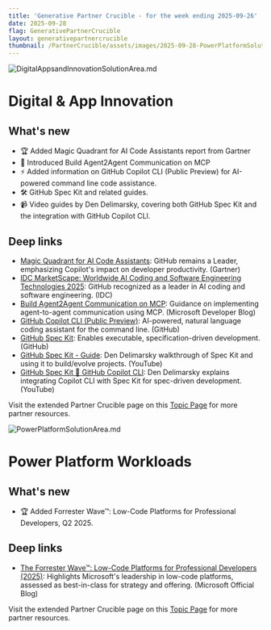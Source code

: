 ```yaml
---
title: 'Generative Partner Crucible - for the week ending 2025-09-26'
date: 2025-09-28
flag: GenerativePartnerCrucible
layout: generativepartnercrucible
thumbnail: /PartnerCrucible/assets/images/2025-09-28-PowerPlatformSolutionArea.md-image.png
---
```


![ DigitalAppsandInnovationSolutionArea.md ]( /PartnerCrucible/assets/images/2025-09-28-DigitalAppsandInnovationSolutionArea.md-image.png )

# Digital & App Innovation

## What's new

- 🏆 Added Magic Quadrant for AI Code Assistants report from Gartner
- 💬 Introduced Build Agent2Agent Communication on MCP
- ⚡️ Added information on GitHub Copilot CLI (Public Preview) for AI-powered command line code assistance.
- 🛠️ GitHub Spec Kit and related guides.
- 📹 Video guides by Den Delimarsky, covering both GitHub Spec Kit and the integration with GitHub Copilot CLI.

## Deep links

- [Magic Quadrant for AI Code Assistants](https://www.gartner.com/doc/reprints?id=1-2LVTG7RP&ct=250915&st=sb): GitHub remains a Leader, emphasizing Copilot's impact on developer productivity. (Gartner)
- [IDC MarketScape: Worldwide AI Coding and Software Engineering Technologies 2025](https://www.linkedin.com/posts/ashtom_its-been-quite-the-week-over-at-github-activity-7359627318652203008-nd4P/?utm_source=share&utm_medium=member_desktop&rcm=ACoAAAAuhUABpdpzK9SzuOG85oyUVHBGdeovPXU): GitHub recognized as a leader in AI coding and software engineering. (IDC)
- [Build Agent2Agent Communication on MCP](https://developer.microsoft.com/blog/can-you-build-agent2agent-communication-on-mcp-yes): Guidance on implementing agent-to-agent communication using MCP. (Microsoft Developer Blog)
- [GitHub Copilot CLI (Public Preview)](https://github.com/github/copilot-cli): AI-powered, natural language coding assistant for the command line. (GitHub)
- [GitHub Spec Kit](https://github.com/github/spec-kit): Enables executable, specification-driven development. (GitHub)
- [GitHub Spec Kit - Guide](https://www.youtube.com/watch?v=a9eR1xsfvHg): Den Delimarsky walkthrough of Spec Kit and using it to build/evolve projects. (YouTube)
- [GitHub Spec Kit 💖 GitHub Copilot CLI](https://www.youtube.com/watch?v=7tjmA_0pl2c): Den Delimarsky explains integrating Copilot CLI with Spec Kit for spec-driven development. (YouTube)

Visit the extended Partner Crucible page on this [Topic Page](https://lagimik.github.io/PartnerCrucible/DigitalAppsandInnovationSolutionArea) for more partner resources.

![ PowerPlatformSolutionArea.md ]( /PartnerCrucible/assets/images/2025-09-28-PowerPlatformSolutionArea.md-image.png )

# Power Platform Workloads

## What's new

- 🏆 Added Forrester Wave™: Low-Code Platforms for Professional Developers, Q2 2025.

## Deep links

- [The Forrester Wave™: Low-Code Platforms for Professional Developers (2025)](https://www.microsoft.com/en-us/power-platform/blog/power-apps/microsoft-is-a-leader-in-2025-forrester-wave-low-code-platforms-for-professional-developers/?ocid=AID3079989+_LINKEDIN_oo_spl100008642260514): Highlights Microsoft's leadership in low-code platforms, assessed as best-in-class for strategy and offering. (Microsoft Official Blog)


Visit the extended Partner Crucible page on this [Topic Page](https://lagimik.github.io/PartnerCrucible/PowerPlatformSolutionArea) for more partner resources.


